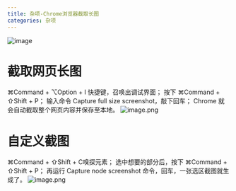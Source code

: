 ```yaml
---
title: 杂项-Chrome浏览器截取长图
categories: 杂项
---
```

![image](https://upload-images.jianshu.io/upload_images/15325592-7bc97841e17a5a5a.jpg?imageMogr2/auto-orient/strip%7CimageView2/2/w/1240)
<!-- more -->
# 截取网页长图
⌘Command + ⌥Option + I 快捷键，召唤出调试界面；
按下 ⌘Command + ⇧Shift + P；
输入命令 Capture full size screenshot，敲下回车；
Chrome 就会自动截取整个网页内容并保存至本地。
![image.png](https://upload-images.jianshu.io/upload_images/15325592-dfba15c9d5d7fae9.png?imageMogr2/auto-orient/strip%7CimageView2/2/w/1240)
<!-- more -->
# 自定义截图
⌘Command + ⇧Shift + C嗅探元素；
选中想要的部分后，按下 ⌘Command + ⇧Shift + P；
再运行 Capture node screenshot 命令，回车，一张选区截图就生成了。
![image.png](https://upload-images.jianshu.io/upload_images/15325592-c4120eba2c0414d8.png?imageMogr2/auto-orient/strip%7CimageView2/2/w/1240)
<!-- more -->

